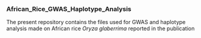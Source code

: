 ### African_Rice_GWAS_Haplotype_Analysis
The present repository contains the files used for GWAS and haplotype analysis made on African rice *Oryza glaberrima* reported in the publication
